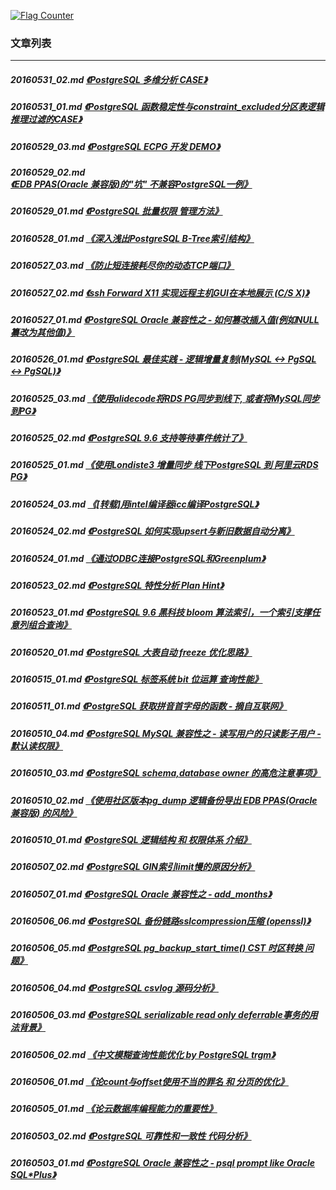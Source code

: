 <a rel="nofollow" href="http://info.flagcounter.com/h9V1"  ><img src="http://s03.flagcounter.com/count/h9V1/bg_FFFFFF/txt_000000/border_CCCCCC/columns_2/maxflags_12/viewers_0/labels_0/pageviews_0/flags_0/"  alt="Flag Counter"  border="0"  ></a>  
  
### 文章列表  
----  
##### 20160531_02.md   [《PostgreSQL 多维分析 CASE》](20160531_02.md)  
##### 20160531_01.md   [《PostgreSQL 函数稳定性与constraint_excluded分区表逻辑推理过滤的CASE》](20160531_01.md)  
##### 20160529_03.md   [《PostgreSQL ECPG 开发 DEMO》](20160529_03.md)  
##### 20160529_02.md   [《EDB PPAS(Oracle 兼容版)的"坑" 不兼容PostgreSQL一例》](20160529_02.md)  
##### 20160529_01.md   [《PostgreSQL 批量权限 管理方法》](20160529_01.md)  
##### 20160528_01.md   [《深入浅出PostgreSQL B-Tree索引结构》](20160528_01.md)  
##### 20160527_03.md   [《防止短连接耗尽你的动态TCP端口》](20160527_03.md)  
##### 20160527_02.md   [《ssh Forward X11 实现远程主机GUI在本地展示 (C/S X)》](20160527_02.md)  
##### 20160527_01.md   [《PostgreSQL Oracle 兼容性之 - 如何篡改插入值(例如NULL纂改为其他值)》](20160527_01.md)  
##### 20160526_01.md   [《PostgreSQL 最佳实践 - 逻辑增量复制(MySQL <-> PgSQL <-> PgSQL)》](20160526_01.md)  
##### 20160525_03.md   [《使用alidecode将RDS PG同步到线下, 或者将MySQL同步到PG》](20160525_03.md)  
##### 20160525_02.md   [《PostgreSQL 9.6 支持等待事件统计了》](20160525_02.md)  
##### 20160525_01.md   [《使用Londiste3 增量同步 线下PostgreSQL 到 阿里云RDS PG》](20160525_01.md)  
##### 20160524_03.md   [《[转载]用intel编译器icc编译PostgreSQL》](20160524_03.md)  
##### 20160524_02.md   [《PostgreSQL 如何实现upsert与新旧数据自动分离》](20160524_02.md)  
##### 20160524_01.md   [《通过ODBC连接PostgreSQL和Greenplum》](20160524_01.md)  
##### 20160523_02.md   [《PostgreSQL 特性分析 Plan Hint》](20160523_02.md)  
##### 20160523_01.md   [《PostgreSQL 9.6 黑科技 bloom 算法索引，一个索引支撑任意列组合查询》](20160523_01.md)  
##### 20160520_01.md   [《PostgreSQL 大表自动 freeze 优化思路》](20160520_01.md)  
##### 20160515_01.md   [《PostgreSQL 标签系统 bit 位运算 查询性能》](20160515_01.md)  
##### 20160511_01.md   [《PostgreSQL 获取拼音首字母的函数 - 摘自互联网》](20160511_01.md)  
##### 20160510_04.md   [《PostgreSQL MySQL 兼容性之 - 读写用户的只读影子用户 - 默认读权限》](20160510_04.md)  
##### 20160510_03.md   [《PostgreSQL schema,database owner 的高危注意事项》](20160510_03.md)  
##### 20160510_02.md   [《使用社区版本pg_dump 逻辑备份导出 EDB PPAS(Oracle 兼容版) 的风险》](20160510_02.md)  
##### 20160510_01.md   [《PostgreSQL 逻辑结构 和 权限体系 介绍》](20160510_01.md)  
##### 20160507_02.md   [《PostgreSQL GIN索引limit慢的原因分析》](20160507_02.md)  
##### 20160507_01.md   [《PostgreSQL Oracle 兼容性之 - add_months》](20160507_01.md)  
##### 20160506_06.md   [《PostgreSQL 备份链路sslcompression压缩 (openssl)》](20160506_06.md)  
##### 20160506_05.md   [《PostgreSQL pg_backup_start_time() CST 时区转换 问题》](20160506_05.md)  
##### 20160506_04.md   [《PostgreSQL csvlog 源码分析》](20160506_04.md)  
##### 20160506_03.md   [《PostgreSQL serializable read only deferrable事务的用法背景》](20160506_03.md)  
##### 20160506_02.md   [《中文模糊查询性能优化 by PostgreSQL trgm》](20160506_02.md)  
##### 20160506_01.md   [《论count与offset使用不当的罪名 和 分页的优化》](20160506_01.md)  
##### 20160505_01.md   [《论云数据库编程能力的重要性》](20160505_01.md)  
##### 20160503_02.md   [《PostgreSQL 可靠性和一致性 代码分析》](20160503_02.md)  
##### 20160503_01.md   [《PostgreSQL Oracle 兼容性之 - psql prompt like Oracle SQL\*Plus》](20160503_01.md)  
